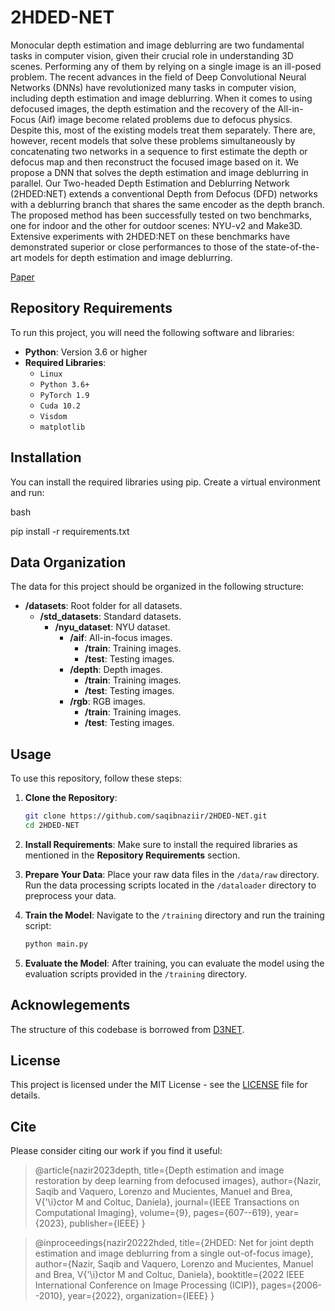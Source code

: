 # **2HDED-NET** 


Monocular depth estimation and image deblurring are two fundamental tasks in computer vision, given their crucial role in understanding 3D scenes. Performing any of them by relying on a single image is an ill-posed problem. The recent advances in the field of Deep Convolutional Neural Networks (DNNs) have revolutionized many tasks in computer vision, including depth estimation and image deblurring. When it comes to using defocused images, the depth estimation and the recovery of the All-in-Focus (Aif) image become related problems due to defocus physics. Despite this, most of the existing models treat them separately. There are, however, recent models that solve these problems simultaneously by concatenating two networks in a sequence to first estimate the depth or defocus map and then reconstruct the focused image based on it. We propose a DNN that solves the depth estimation and image deblurring in parallel. Our Two-headed Depth Estimation and Deblurring Network (2HDED:NET) extends a conventional Depth from Defocus (DFD) networks with a deblurring branch that shares the same encoder as the depth branch. The proposed method has been successfully tested on two benchmarks, one for indoor and the other for outdoor scenes: NYU-v2 and Make3D. Extensive experiments with 2HDED:NET on these benchmarks have demonstrated superior or close performances to those of the state-of-the-art models for depth estimation and image deblurring.

[Paper](https://ieeexplore.ieee.org/abstract/document/10158786)


## **Repository Requirements**

To run this project, you will need the following software and libraries:

- **Python**: Version 3.6 or higher
- **Required Libraries**:
  - `Linux`
  - `Python 3.6+`
  - `PyTorch 1.9`
  - `Cuda 10.2`
  - `Visdom`
  - `matplotlib`
  
## **Installation**
You can install the required libraries using pip. Create a virtual environment and run:

bash

pip install -r requirements.txt

## Data Organization

The data for this project should be organized in the following structure:

- **/datasets**: Root folder for all datasets.
  - **/std_datasets**: Standard datasets.
    - **/nyu_dataset**: NYU dataset.
      - **/aif**: All-in-focus images.
        - **/train**: Training images.
        - **/test**: Testing images.
      - **/depth**: Depth images.
        - **/train**: Training images.
        - **/test**: Testing images.
      - **/rgb**: RGB images.
        - **/train**: Training images.
        - **/test**: Testing images.

## Usage
To use this repository, follow these steps:

1. **Clone the Repository**:
   ```bash
   git clone https://github.com/saqibnaziir/2HDED-NET.git
   cd 2HDED-NET
   ```

2. **Install Requirements**:
   Make sure to install the required libraries as mentioned in the **Repository Requirements** section.

3. **Prepare Your Data**:
   Place your raw data files in the `/data/raw` directory. Run the data processing scripts located in the `/dataloader` directory to preprocess your data.

4. **Train the Model**:
   Navigate to the `/training` directory and run the training script:
   ```bash
   python main.py
   ```

5. **Evaluate the Model**:
   After training, you can evaluate the model using the evaluation scripts provided in the `/training` directory.

## Acknowlegements

The structure of this codebase is borrowed from [D3NET](https://github.com/marcelampc/d3net_depth_estimation).


## License
This project is licensed under the MIT License - see the [LICENSE](LICENSE) file for details.


## Cite

Please consider citing our work if you find it useful:

> @article{nazir2023depth,
  title={Depth estimation and image restoration by deep learning from defocused images},
  author={Nazir, Saqib and Vaquero, Lorenzo and Mucientes, Manuel and Brea, V{\'\i}ctor M and Coltuc, Daniela},
  journal={IEEE Transactions on Computational Imaging},
  volume={9},
  pages={607--619},
  year={2023},
  publisher={IEEE}
}


> @inproceedings{nazir20222hded,
  title={2HDED: Net for joint depth estimation and image deblurring from a single out-of-focus image},
  author={Nazir, Saqib and Vaquero, Lorenzo and Mucientes, Manuel and Brea, V{\'\i}ctor M and Coltuc, Daniela},
  booktitle={2022 IEEE International Conference on Image Processing (ICIP)},
  pages={2006--2010},
  year={2022},
  organization={IEEE}
}
